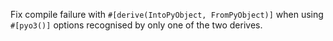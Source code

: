 Fix compile failure with `#[derive(IntoPyObject, FromPyObject)]` when using `#[pyo3()]` options recognised by only one of the two derives.